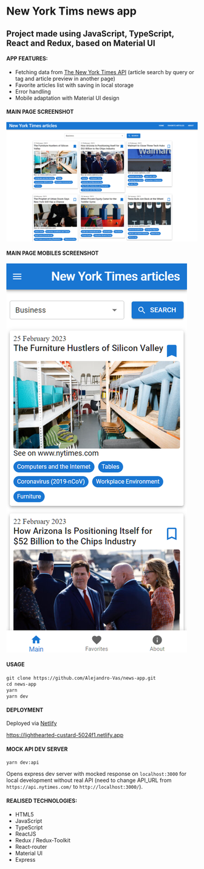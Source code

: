 # New York Tims news app

## Project made using JavaScript, TypeScript, React and Redux, based on Material UI

#### APP FEATURES:

- Fetching data from [The New York Times API](https://developer.nytimes.com/apis) (article search by query or tag and article preview in another page)
- Favorite articles list with saving in local storage
- Error handling
- Mobile adaptation with Material UI design

#### MAIN PAGE SCREENSHOT

<img src="https://github.com/Alejandro-Vas/news-app/blob/master/mainPage.png?raw=true" alt="main page screenshot"/>

#### MAIN PAGE MOBILES SCREENSHOT

<img src="https://github.com/Alejandro-Vas/news-app/blob/master/mainPageMobile.png?raw=true" alt="main page mobile screenshot" max-width="486px" max-height="1045px" />

#### USAGE

```
git clone https://github.com/Alejandro-Vas/news-app.git
cd news-app
yarn
yarn dev
```



#### DEPLOYMENT

Deployed via [Netlify](https://www.netlify.com/)

https://lighthearted-custard-5024f1.netlify.app

#### MOCK API DEV SERVER 

```
yarn dev:api
 ```
Opens express dev server with mocked response on `localhost:3000` for local development without real API (need to change API_URL from `https://api.nytimes.com/` to `http://localhost:3000/`).

#### REALISED TECHNOLOGIES:

- HTML5
- JavaScript
- TypeScript
- ReactJS
- Redux / Redux-Toolkit
- React-router
- Material UI
- Express
